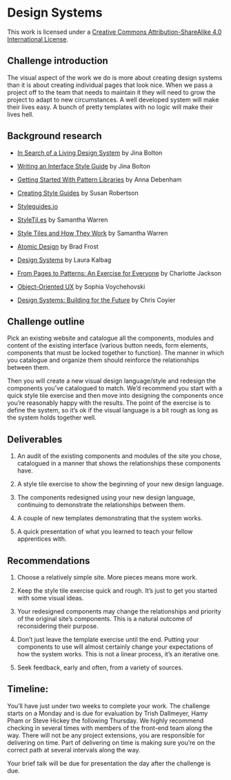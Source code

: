 # Design Systems

This work is licensed under a [Creative Commons Attribution-ShareAlike 4.0 International License](http://creativecommons.org/licenses/by-sa/4.0/).

## Challenge introduction

The visual aspect of the work we do is more about creating design systems than it is about creating individual pages that look nice. When we pass a project off to the team that needs to maintain it they will need to grow the project to adapt to new circumstances. A well developed system will make their lives easy. A bunch of pretty templates with no logic will make their lives hell.

## Background research

* [In Search of a Living Design System](https://the-pastry-box-project.net/jina-bolton/2015-March-28) by Jina Bolton

* [Writing an Interface Style Guide](http://alistapart.com/article/writingainterfacestyleguide) by Jina Bolton

* [Getting Started With Pattern Libraries](http://alistapart.com/blog/post/getting-started-with-pattern-libraries) by Anna Debenham

* [Creating Style Guides](http://alistapart.com/article/creating-style-guides) by Susan Robertson

* [Styleguides.io](http://styleguides.io/)

* [StyleTil.es](http://styletil.es/) by Samantha Warren

* [Style Tiles and How They Work](http://alistapart.com/article/style-tiles-and-how-they-work) by Samantha Warren

* [Atomic Design](http://atomicdesign.bradfrost.com/table-of-contents/) by Brad Frost

* [Design Systems](https://24ways.org/2012/design-systems/) by Laura Kalbag

* [From Pages to Patterns: An Exercise for Everyone](http://alistapart.com/article/from-pages-to-patterns-an-exercise-for-everyone) by Charlotte Jackson

* [Object-Oriented UX](http://alistapart.com/article/object-oriented-ux) by Sophia Voychehovski

* [Design Systems: Building for the Future](https://css-tricks.com/design-systems-building-future/) by Chris Coyier

## Challenge outline

Pick an existing website and catalogue all the components, modules and content of the existing interface (various button needs, form elements, components that must be locked together to function). The manner in which you catalogue and organize them should reinforce the relationships between them.

Then you will create a new visual design language/style and redesign the components you’ve catalogued to match. We’d recommend you start with a quick style tile exercise and then move into designing the components once you’re reasonably happy with the results. The point of the exercise is to define the system, so it’s ok if the visual language is a bit rough as long as the system holds together well.

## Deliverables

1. An audit of the existing components and modules of the site you chose, catalogued in a manner that shows the relationships these components have.

2. A style tile exercise to show the beginning of your new design language.

3. The components redesigned using your new design language, continuing to demonstrate the relationships between them.

4. A couple of new templates demonstrating that the system works.

5. A quick presentation of what you learned to teach your fellow apprentices with.

## Recommendations

1. Choose a relatively simple site. More pieces means more work.

2. Keep the style tile exercise quick and rough. It’s just to get you started with some visual ideas.

3. Your redesigned components may change the relationships and priority of the original site’s components. This is a natural outcome of reconsidering their purpose.

4. Don’t just leave the template exercise until the end. Putting your components to use will almost certainly change your expectations of how the system works. This is not a linear process, it’s an iterative one.

5. Seek feedback, early and often, from a variety of sources.

## Timeline:

You’ll have just under two weeks to complete your work. The challenge starts on a Monday and is due for evaluation by Trish Dallmeyer, Hamy Pham or Steve Hickey the following Thursday. We highly recommend checking in several times with members of the front-end team along the way. There will not be any project extensions, you are responsible for delivering on time. Part of delivering on time is making sure you’re on the correct path at several intervals along the way.

Your brief talk will be due for presentation the day after the challenge is due.

